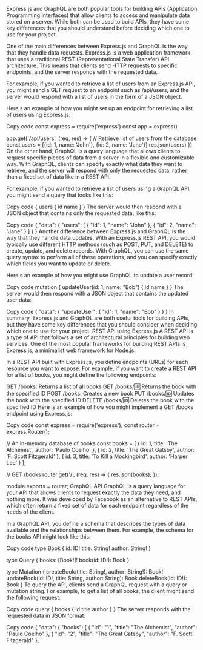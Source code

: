 Express.js and GraphQL are both popular tools for building APIs (Application
Programming Interfaces) that allow clients to access and manipulate data stored
on a server. While both can be used to build APIs, they have some key
differences that you should understand before deciding which one to use for your
project.

One of the main differences between Express.js and GraphQL is the way that they
handle data requests. Express.js is a web application framework that uses a
traditional REST (Representational State Transfer) API architecture. This means
that clients send HTTP requests to specific endpoints, and the server responds
with the requested data.

For example, if you wanted to retrieve a list of users from an Express.js API,
you might send a GET request to an endpoint such as /api/users, and the server
would respond with a list of users in the form of a JSON object.

Here's an example of how you might set up an endpoint for retrieving a list of
users using Express.js:

Copy code const express = require('express') const app = express()

app.get('/api/users', (req, res) => { // Retrieve list of users from the
database const users = [{id: 1, name: 'John'}, {id: 2, name: 'Jane'}]
res.json(users) }) On the other hand, GraphQL is a query language that allows
clients to request specific pieces of data from a server in a flexible and
customizable way. With GraphQL, clients can specify exactly what data they want
to retrieve, and the server will respond with only the requested data, rather
than a fixed set of data like in a REST API.

For example, if you wanted to retrieve a list of users using a GraphQL API, you
might send a query that looks like this:

Copy code { users { id name } } The server would then respond with a JSON object
that contains only the requested data, like this:

Copy code { "data": { "users": [ { "id": 1, "name": "John" }, { "id": 2, "name":
"Jane" } ] } } Another difference between Express.js and GraphQL is the way that
they handle data updates. With an Express.js REST API, you would typically use
different HTTP methods (such as POST, PUT, and DELETE) to create, update, and
delete records. With GraphQL, you can use the same query syntax to perform all
of these operations, and you can specify exactly which fields you want to update
or delete.

Here's an example of how you might use GraphQL to update a user record:

Copy code mutation { updateUser(id: 1, name: "Bob") { id name } } The server
would then respond with a JSON object that contains the updated user data:

Copy code { "data": { "updateUser": { "id": 1, "name": "Bob" } } } In summary,
Express.js and GraphQL are both useful tools for building APIs, but they have
some key differences that you should consider when deciding which one to use for
your project. REST API using Express.js A REST API is a type of API that follows
a set of architectural principles for building web services. One of the most
popular frameworks for building REST APIs is Express.js, a minimalist web
framework for Node.js.

In a REST API built with Express.js, you define endpoints (URLs) for each
resource you want to expose. For example, if you want to create a REST API for a
list of books, you might define the following endpoints:

GET /books: Returns a list of all books GET /books/:id: Returns the book with
the specified ID POST /books: Creates a new book PUT /books/:id: Updates the
book with the specified ID DELETE /books/:id: Deletes the book with the
specified ID Here is an example of how you might implement a GET /books endpoint
using Express.js:

Copy code const express = require('express'); const router = express.Router();

// An in-memory database of books const books = [ { id: 1, title: 'The
Alchemist', author: 'Paulo Coelho' }, { id: 2, title: 'The Great Gatsby',
author: 'F. Scott Fitzgerald' }, { id: 3, title: 'To Kill a Mockingbird',
author: 'Harper Lee' } ];

// GET /books router.get('/', (req, res) => { res.json(books); });

module.exports = router; GraphQL API GraphQL is a query language for your API
that allows clients to request exactly the data they need, and nothing more. It
was developed by Facebook as an alternative to REST APIs, which often return a
fixed set of data for each endpoint regardless of the needs of the client.

In a GraphQL API, you define a schema that describes the types of data available
and the relationships between them. For example, the schema for the books API
might look like this:

Copy code type Book { id: ID! title: String! author: String! }

type Query { books: [Book!]! book(id: ID!): Book }

type Mutation { createBook(title: String!, author: String!): Book!
updateBook(id: ID!, title: String, author: String): Book deleteBook(id: ID!):
Book } To query the API, clients send a GraphQL request with a query or mutation
string. For example, to get a list of all books, the client might send the
following request:

Copy code query { books { id title author } } The server responds with the
requested data in JSON format:

Copy code { "data": { "books": [ { "id": "1", "title": "The Alchemist",
"author": "Paulo Coelho" }, { "id": "2", "title": "The Great Gatsby", "author":
"F. Scott Fitzgerald" },

